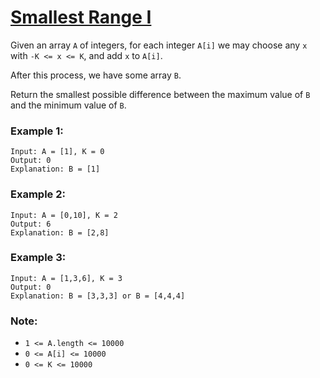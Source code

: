 # [Smallest Range I](https://leetcode.com/problems/smallest-range-i/)

Given an array `A` of integers, for each integer `A[i]` we may choose any `x` with `-K <= x <= K`, and add `x` to `A[i]`.

After this process, we have some array `B`.

Return the smallest possible difference between the maximum value of `B` and the minimum value of `B`.

### Example 1:
```
Input: A = [1], K = 0
Output: 0
Explanation: B = [1]
```

### Example 2:
```
Input: A = [0,10], K = 2
Output: 6
Explanation: B = [2,8]
```

### Example 3:
```
Input: A = [1,3,6], K = 3
Output: 0
Explanation: B = [3,3,3] or B = [4,4,4]
```

### Note:

- `1 <= A.length <= 10000`
- `0 <= A[i] <= 10000`
- `0 <= K <= 10000`
